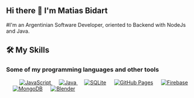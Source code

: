 ## Hi there 👋 I'm Matias Bidart
#I'm an Argentinian Software Developer, oriented to Backend with NodeJs and Java.

## 🛠️ My Skills

### Some of my programming languages and other tools

<p align="left"> 
  &emsp; 
  &emsp;
  <a href="https://developer.mozilla.org/en-US/docs/Web/JavaScript" target="_blank"> 
     <img alt="JavaScript" src="https://img.shields.io/badge/JavaScript%20-%23F7DF1E.svg?logo=javascript&logoColor=black">
   </a>
  &emsp;
  <a href="https://www.java.com" target="_blank"> 
    <img alt="Java" src="https://img.shields.io/badge/Java-%23007396.svg?logo=java&logoColor=white">
  </a>
   &emsp;
    <a href="https://aws.amazon.com/es/?nc2=h_lg"><img alt="SQLite" src ="https://img.shields.io/badge/Amazon_AWS-232F3E?style=flat&logo=amazon-web-services&logoColor=white"/></a>
  &emsp;
    <a href="https://www.github.com"><img alt="GitHub Pages" src="https://img.shields.io/badge/GitHub%20Pages-%23327FC7.svg?style=flat&llogo=github&logoColor=white"></a>
  &emsp;
    <a href="https://firebase.google.com/"><img alt="Firebase" src ="https://img.shields.io/badge/Firebase-%23316192.svg?logo=firebase&logoColor=white"></a>
   &emsp;
     <a href="#"><img alt="MongoDB" src="https://img.shields.io/badge/-MongoDB-4DB33D?style=flat&logo=mongodb&logoColor=FFFFFF"></a>
    &emsp;
  <a href="https://www.blender.org/" target="_blank"> 
    <img alt="Blender" src="https://img.shields.io/badge/Blender-F5792A?logo=blender&logoColor=fff&style=flat"/>
  </a>
</p>



<br/>

<!--
**MatiasBidart/MatiasBidart** is a ✨ _special_ ✨ repository because its `README.md` (this file) appears on your GitHub profile.

Here are some ideas to get you started:

- 🔭 I’m currently working on ...
- 🌱 I’m currently learning ...
- 👯 I’m looking to collaborate on ...
- 🤔 I’m looking for help with ...
- 💬 Ask me about ...
- 📫 How to reach me: ...
- 😄 Pronouns: ...
- ⚡ Fun fact: ...
-->
